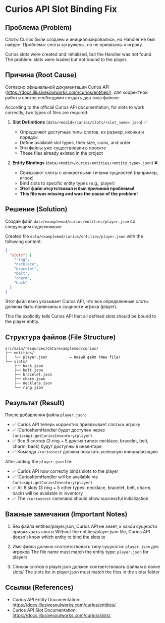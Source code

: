 # Curios API Slot Binding Fix

## Проблема (Problem)
Слоты Curios были созданы и инициализировались, но Handler не был найден. Проблема: слоты загружены, но не привязаны к игроку.

Curios slots were created and initialized, but the Handler was not found. The problem: slots were loaded but not bound to the player.

## Причина (Root Cause)
Согласно официальной документации Curios API (https://docs.illusivesoulworks.com/curios/entities/), для корректной работы слотов необходимо создать два типа файлов:

According to the official Curios API documentation, for slots to work correctly, two types of files are required:

1. **Slot Definitions** (`data/<modid>/curios/slots/<slot_name>.json`) ✅
   - Определяют доступные типы слотов, их размер, иконки и порядок
   - Define available slot types, their size, icons, and order
   - Эти файлы уже существовали в проекте
   - These files already existed in the project

2. **Entity Bindings** (`data/<modid>/curios/entities/<entity_type>.json`) ❌
   - Связывают слоты с конкретными типами сущностей (например, игрок)
   - Bind slots to specific entity types (e.g., player)
   - **Этот файл отсутствовал и был причиной проблемы!**
   - **This file was missing and was the cause of the problem!**

## Решение (Solution)

Создан файл `data/examplemod/curios/entities/player.json` со следующим содержимым:

Created file `data/examplemod/curios/entities/player.json` with the following content:

```json
{
  "slots": [
    "ring",
    "necklace",
    "bracelet",
    "belt",
    "charm",
    "back"
  ]
}
```

Этот файл явно указывает Curios API, что все определенные слоты должны быть привязаны к сущности игрока (player).

This file explicitly tells Curios API that all defined slots should be bound to the player entity.

## Структура файлов (File Structure)

```
src/main/resources/data/examplemod/curios/
├── entities/
│   └── player.json          ← Новый файл (New file)
└── slots/
    ├── back.json
    ├── belt.json
    ├── bracelet.json
    ├── charm.json
    ├── necklace.json
    └── ring.json
```

## Результат (Result)

После добавления файла `player.json`:
- ✅ Curios API теперь корректно привязывает слоты к игроку
- ✅ ICuriosItemHandler будет доступен через `CuriosApi.getCuriosInventory(player)`
- ✅ Все 8 слотов (3 ring + 5 других типов: necklace, bracelet, belt, charm, back) будут доступны в инвентаре
- ✅ Команда `/curiostest` должна показать успешную инициализацию

After adding the `player.json` file:
- ✅ Curios API now correctly binds slots to the player
- ✅ ICuriosItemHandler will be available via `CuriosApi.getCuriosInventory(player)`
- ✅ All 8 slots (3 ring + 5 other types: necklace, bracelet, belt, charm, back) will be available in inventory
- ✅ The `/curiostest` command should show successful initialization

## Важные замечания (Important Notes)

1. Без файла entities/player.json, Curios API не знает, к какой сущности привязывать слоты
   Without the entities/player.json file, Curios API doesn't know which entity to bind the slots to

2. Имя файла должно соответствовать типу сущности: `player.json` для игроков
   The file name must match the entity type: `player.json` for players

3. Список слотов в player.json должен соответствовать файлам в папке slots/
   The slots list in player.json must match the files in the slots/ folder

## Ссылки (References)

- Curios API Entity Documentation: https://docs.illusivesoulworks.com/curios/entities/
- Curios API Slot Documentation: https://docs.illusivesoulworks.com/curios/slots/
